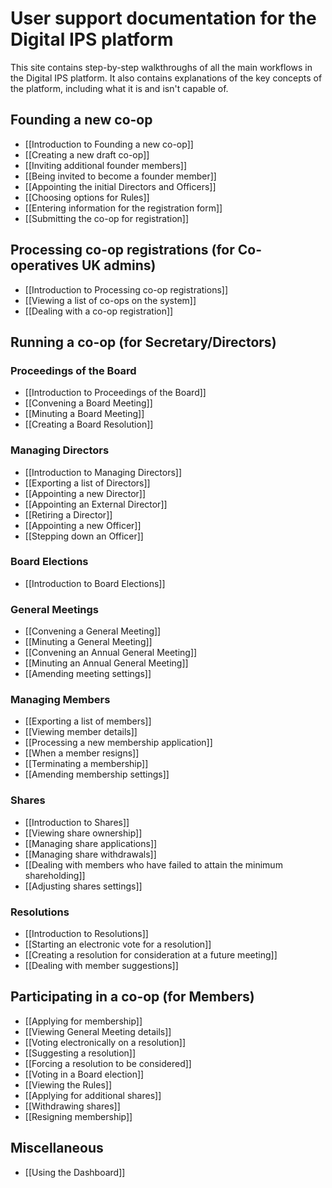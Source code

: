 # User support documentation for the Digital IPS platform

This site contains step-by-step walkthroughs of all the main workflows in the Digital IPS platform. It also contains explanations of the key concepts of the platform, including what it is and isn't capable of.

## Founding a new co-op
* [[Introduction to Founding a new co-op]]
* [[Creating a new draft co-op]]
* [[Inviting additional founder members]]
* [[Being invited to become a founder member]]
* [[Appointing the initial Directors and Officers]]
* [[Choosing options for Rules]]
* [[Entering information for the registration form]]
* [[Submitting the co-op for registration]]

## Processing co-op registrations (for Co-operatives UK admins)
* [[Introduction to Processing co-op registrations]]
* [[Viewing a list of co-ops on the system]]
* [[Dealing with a co-op registration]]

## Running a co-op (for Secretary/Directors)
### Proceedings of the Board
* [[Introduction to Proceedings of the Board]]
* [[Convening a Board Meeting]]
* [[Minuting a Board Meeting]]
* [[Creating a Board Resolution]]

### Managing Directors
* [[Introduction to Managing Directors]]
* [[Exporting a list of Directors]]
* [[Appointing a new Director]]
* [[Appointing an External Director]]
* [[Retiring a Director]]
* [[Appointing a new Officer]]
* [[Stepping down an Officer]]

### Board Elections
* [[Introduction to Board Elections]]

### General Meetings
* [[Convening a General Meeting]]
* [[Minuting a General Meeting]]
* [[Convening an Annual General Meeting]]
* [[Minuting an Annual General Meeting]]
* [[Amending meeting settings]]

### Managing Members
* [[Exporting a list of members]]
* [[Viewing member details]]
* [[Processing a new membership application]]
* [[When a member resigns]]
* [[Terminating a membership]]
* [[Amending membership settings]]

### Shares
* [[Introduction to Shares]]
* [[Viewing share ownership]]
* [[Managing share applications]]
* [[Managing share withdrawals]]
* [[Dealing with members who have failed to attain the minimum shareholding]]
* [[Adjusting shares settings]]

### Resolutions
* [[Introduction to Resolutions]]
* [[Starting an electronic vote for a resolution]]
* [[Creating a resolution for consideration at a future meeting]]
* [[Dealing with member suggestions]]

## Participating in a co-op (for Members)
* [[Applying for membership]]
* [[Viewing General Meeting details]]
* [[Voting electronically on a resolution]]
* [[Suggesting a resolution]]
* [[Forcing a resolution to be considered]]
* [[Voting in a Board election]]
* [[Viewing the Rules]]
* [[Applying for additional shares]]
* [[Withdrawing shares]]
* [[Resigning membership]]

## Miscellaneous
* [[Using the Dashboard]]
